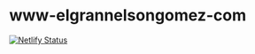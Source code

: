 # www-elgrannelsongomez-com
[![Netlify Status](https://api.netlify.com/api/v1/badges/f21468a8-c92a-43bc-8d8a-92707e44ee56/deploy-status)](https://app.netlify.com/sites/www-elgrannelsongomez-com/deploys)
